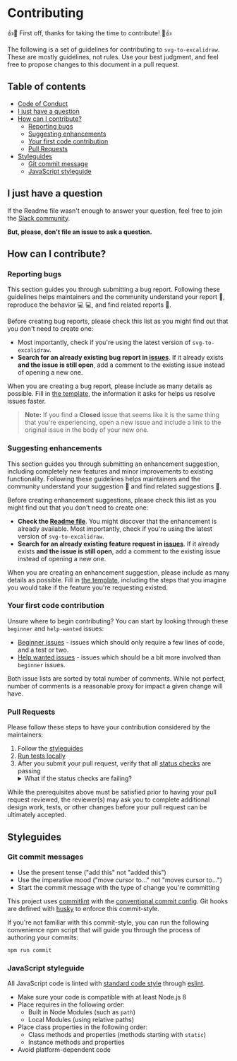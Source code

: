 # Contributing

:+1::tada: First off, thanks for taking the time to contribute! :tada::+1:

The following is a set of guidelines for contributing to `svg-to-excalidraw`. These are mostly guidelines, not rules. Use your best judgment, and feel free to propose changes to this document in a pull request.

## Table of contents

- [Code of Conduct][code-of-conduct]
- [I just have a question][question]
- [How can I contribute?][how-can-i-contribute]
  - [Reporting bugs][reporting-bugs]
  - [Suggesting enhancements][suggesting-enhancements]
  - [Your first code contribution][your-first-code-contribution]
  - [Pull Requests][pull-requests]
- [Styleguides][styleguides]
  - [Git commit message][git-commit-message]
  - [JavaScript styleguide][js-styleguide]

## I just have a question

If the Readme file wasn't enough to answer your question, feel free to join the [Slack community][slack].

**But, please, don't file an issue to ask a question.**

## How can I contribute?

### Reporting bugs

This section guides you through submitting a bug report. Following these guidelines helps maintainers and the community understand your report :pencil:, reproduce the behavior :computer: :computer:, and find related reports :mag_right:.

Before creating bug reports, please check this list as you might find out that you don't need to create one:

* Most importantly, check if you're using the latest version of `svg-to-excalidraw`.
* **Search for an already existing bug report in [issues][issues]**. If it already exists **and the issue is still open**, add a comment to the existing issue instead of opening a new one.

When you are creating a bug report, please include as many details as possible. Fill in [the template][bug-report-template], the information it asks for helps us resolve issues faster.

> **Note:** If you find a **Closed** issue that seems like it is the same thing that you're experiencing, open a new issue and include a link to the original issue in the body of your new one.

### Suggesting enhancements

This section guides you through submitting an enhancement suggestion, including completely new features and minor improvements to existing functionality. Following these guidelines helps maintainers and the community understand your suggestion :pencil: and find related suggestions :mag_right:.

Before creating enhancement suggestions, please check this list as you might find out that you don't need to create one:

* **Check the [Readme file][readme]**. You might discover that the enhancement is already available. Most importantly, check if you're using the latest version of `svg-to-excalidraw`.
* **Search for an already existing feature request in [issues][issues]**. If it already exists **and the issue is still open**, add a comment to the existing issue instead of opening a new one.

When you are creating an enhancement suggestion, please include as many details as possible. Fill in [the template][feature-request-template], including the steps that you imagine you would take if the feature you're requesting existed.

### Your first code contribution

Unsure where to begin contributing? You can start by looking through these `beginner` and `help-wanted` issues:

* [Beginner issues][beginner] - issues which should only require a few lines of code, and a test or two.
* [Help wanted issues][help-wanted] - issues which should be a bit more involved than `beginner` issues.

Both issue lists are sorted by total number of comments. While not perfect, number of comments is a reasonable proxy for impact a given change will have.

### Pull Requests

Please follow these steps to have your contribution considered by the maintainers:

1. Follow the [styleguides][styleguides]
2. [Run tests locally][readme-tests]
3. After you submit your pull request, verify that all [status checks][status-checks] are passing <details><summary>What if the status checks are failing?</summary>If a status check is failing, and you believe that the failure is unrelated to your change, please leave a comment on the pull request explaining why you believe the failure is unrelated. A maintainer will re-run the status check for you. If we conclude that the failure was a false positive, we will take needed actions to solve the problem.</details>

While the prerequisites above must be satisfied prior to having your pull request reviewed, the reviewer(s) may ask you to complete additional design work, tests, or other changes before your pull request can be ultimately accepted.

## Styleguides

### Git commit messages

- Use the present tense ("add this" not "added this")
- Use the imperative mood ("move cursor to..." not "moves cursor to...")
- Start the commit message with the type of change you're committing

This project uses [commitlint][commitlint] with the [conventional commit config][commitlint-config-conventional]. Git hooks are defined with [husky][husky] to enforce this commit-style.

If you're not familiar with this commit-style, you can run the following convenience npm script that will guide you through the process of authoring your commits:

```shell
npm run commit
```

### JavaScript styleguide

All JavaScript code is linted with [standard code style][standard] through [eslint][eslint].

* Make sure your code is compatible with at least Node.js 8
* Place requires in the following order:
    * Built in Node Modules (such as `path`)
    * Local Modules (using relative paths)
* Place class properties in the following order:
    * Class methods and properties (methods starting with `static`)
    * Instance methods and properties
* Avoid platform-dependent code

[code-of-conduct]: https://github.com/excalidraw/svg-to-excalidraw/blob/main/CODE_OF_CONDUCT.md
[question]: #i-just-have-a-question
[slack]: https://join.slack.com/t/svg-to-excalidraw/shared_invite/zt-mn12i36r-kSvlGK7LAfY9FlK9Tbh3LQ
[how-can-i-contribute]: #how-can-i-contribute
[reporting-bugs]: #reporting-bugs
[suggesting-enhancements]: #suggesting-enhancements
[your-first-code-contribution]: #your-first-code-contribution
[pull-requests]: #pull-requests
[styleguides]: #styleguides
[git-commit-message]: #git-commit-message
[js-styleguide]: #javascript-styleguide
[readme]: https://github.com/excalidraw/svg-to-excalidraw/blob/main/README.md
[readme-tests]: https://github.com/excalidraw/svg-to-excalidraw/blob/main/README.md#game_die-running-tests
[issues]: https://github.com/excalidraw/svg-to-excalidraw/issues?q=is%3Aissue+is%3Aopen
[bug-report-template]: https://github.com/excalidraw/svg-to-excalidraw/blob/main/.github/ISSUE_TEMPLATE/bug_report.md
[feature-request-template]: https://github.com/excalidraw/svg-to-excalidraw/blob/main/.github/ISSUE_TEMPLATE/feature_request.md
[beginner]: https://github.com/excalidraw/svg-to-excalidraw/issues?q=is%3Aopen+is%3Aissue+label%3A%22good+first+issue%22+sort%3Acomments-desc
[help-wanted]: https://github.com/excalidraw/svg-to-excalidraw/issues?q=is%3Aopen+is%3Aissue+label%3A%22help+wanted%22+sort%3Acomments-desc
[status-checks]: https://help.github.com/articles/about-status-checks
[commitlint]: https://commitlint.js.org
[commitlint-config-conventional]: https://github.com/conventional-changelog/commitlint/tree/master/@commitlint/config-conventional
[husky]: https://typicode.github.io/husky
[standard]: https://standardjs.com
[eslint]: https://eslint.org
